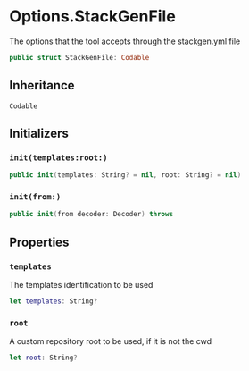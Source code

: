 # Options.StackGenFile

The options that the tool accepts through the stackgen.yml file

``` swift
public struct StackGenFile: Codable
```

## Inheritance

`Codable`

## Initializers

### `init(templates:root:)`

``` swift
public init(templates: String? = nil, root: String? = nil)
```

### `init(from:)`

``` swift
public init(from decoder: Decoder) throws
```

## Properties

### `templates`

The templates identification to be used

``` swift
let templates: String?
```

### `root`

A custom repository root to be used, if it is not the cwd

``` swift
let root: String?
```
